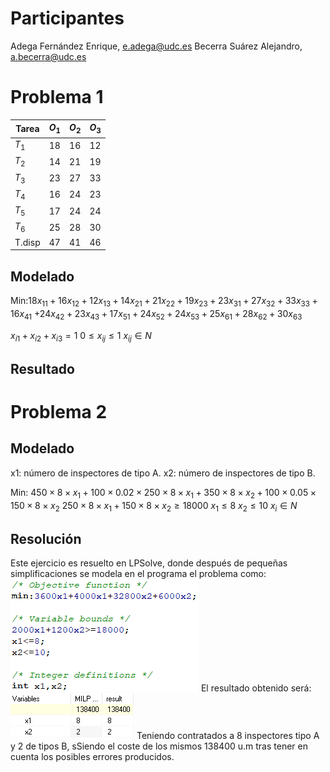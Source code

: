 # Participantes
Adega Fernández Enrique, e.adega@udc.es
Becerra Suárez Alejandro, a.becerra@udc.es
# Problema 1
| Tarea  | $O_1$ | $O_{2}$ | $O_{3}$ |
| ------ | ----- | ------- | ------- |
| $T_1$  | 18    | 16      | 12      |
| $T_2$  | 14    | 21      | 19      |
| $T_3$  | 23    | 27      | 33      |
| $T_4$  | 16    | 24      | 23      |
| $T_5$  | 17    | 24      | 24      |
| $T_6$  | 25    | 28      | 30      |
| T.disp | 47      | 41        | 46        |
## Modelado
Min:$18x_{11}+16x_{12}+12x_{13}+14x_{21}+21x_{22}+19x_{23}+23x_{31}+27x_{32}+33x_{33}+16x_{41}$
$+24x_{42}+23x_{43}+17x_{51}+24x_{52}+24x_{53}+25x_{61}+28x_{62}+30x_{63}$

$x_{i1}+x_{i2}+x_{i3}=1$
$0\le x_{ij}\le1$
$x_{ij}\in N$


## Resultado

# Problema 2
## Modelado
x1: número de inspectores de tipo A.
x2: número de inspectores de tipo B.

Min: $450\times8\times x_1 + 100\times 0.02\times 250\times8\times x_1+350\times 8\times x_2+100\times0.05\times150\times8\times x_2$
$250\times8\times x_1+150\times8\times x_2\ge 18000$
$x_1\le8$
$x_2\le10$
$x_{i}\in N$
## Resolución
Este ejercicio es resuelto en LPSolve, donde después de pequeñas simplificaciones se modela en el programa el problema como:
![](Pasted%20image%2020240109185616.png)
El resultado obtenido será:
![](Pasted%20image%2020240109185627.png)
Teniendo contratados a 8 inspectores tipo A y 2 de tipos B, sSiendo el coste de los mismos 138400 u.m tras tener en cuenta los posibles errores producidos.